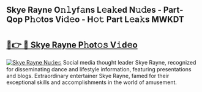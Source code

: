 ## Skye Rayne O𝚗𝚕yf𝚊ns L𝚎a𝚔ed N𝚞𝚍es - Part-Qop P𝚑𝚘tos Vi𝚍𝚎o - H𝚘𝚝 Part L𝚎a𝚔s MWKDT

# <h2><a href="http://kf8g94.oniu.top/?m=Skye+Rayne">🔗👉 🔴 Skye Rayne P𝚑ot𝚘𝚜 V𝚒d𝚎o</a></h2>

[![Skye Rayne Nu𝚍e𝚜](https://i.imgur.com/0qMVB7G.gif)](http://kf8g94.oniu.top/?m=Skye+Rayne)
Social media thought leader Skye Rayne, recognized for disseminating dance and lifestyle information, featuring presentations and blogs. Extraordinary entertainer Skye Rayne, famed for their exceptional skills and accomplishments in the world of amusement.  

